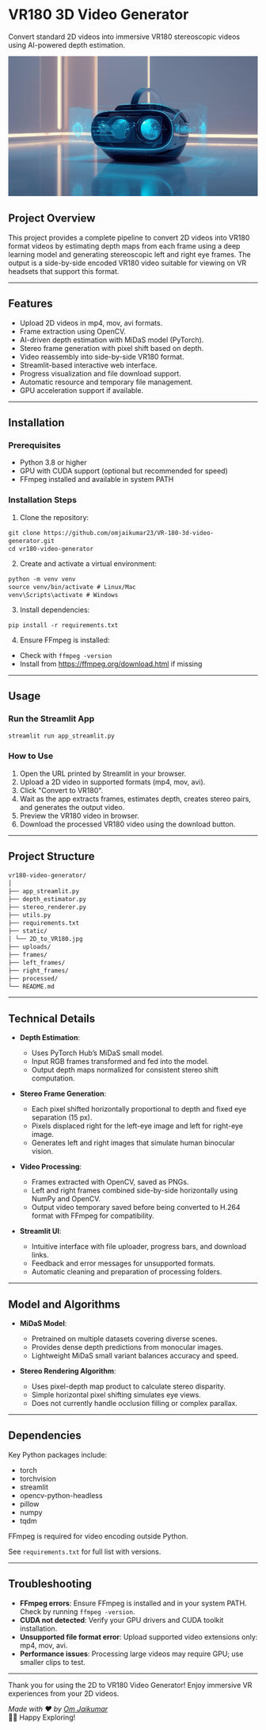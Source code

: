 # VR180 3D Video Generator

Convert standard 2D videos into immersive VR180 stereoscopic videos using AI-powered depth estimation.

![2D to VR180 Converter](static/2D_to_VR180.jpg)
## Project Overview

This project provides a complete pipeline to convert 2D videos into VR180 format videos by estimating depth maps from each frame using a deep learning model and generating stereoscopic left and right eye frames. The output is a side-by-side encoded VR180 video suitable for viewing on VR headsets that support this format.

---

## Features

- Upload 2D videos in mp4, mov, avi formats.
- Frame extraction using OpenCV.
- AI-driven depth estimation with MiDaS model (PyTorch).
- Stereo frame generation with pixel shift based on depth.
- Video reassembly into side-by-side VR180 format.
- Streamlit-based interactive web interface.
- Progress visualization and file download support.
- Automatic resource and temporary file management.
- GPU acceleration support if available.

---

## Installation

### Prerequisites

- Python 3.8 or higher
- GPU with CUDA support (optional but recommended for speed)
- FFmpeg installed and available in system PATH

### Installation Steps

1. Clone the repository:
```
git clone https://github.com/omjaikumar23/VR-180-3d-video-generator.git
cd vr180-video-generator
```

2. Create and activate a virtual environment:

```
python -m venv venv
source venv/bin/activate # Linux/Mac
venv\Scripts\activate # Windows
```

3. Install dependencies:

```
pip install -r requirements.txt
```

4. Ensure FFmpeg is installed:

- Check with `ffmpeg -version`
- Install from https://ffmpeg.org/download.html if missing

---

## Usage

### Run the Streamlit App

```
streamlit run app_streamlit.py
```

### How to Use

1. Open the URL printed by Streamlit in your browser.
2. Upload a 2D video in supported formats (mp4, mov, avi).
3. Click "Convert to VR180".
4. Wait as the app extracts frames, estimates depth, creates stereo pairs, and generates the output video.
5. Preview the VR180 video in browser.
6. Download the processed VR180 video using the download button.

---

## Project Structure

```
vr180-video-generator/
│
├── app_streamlit.py
├── depth_estimator.py
├── stereo_renderer.py
├── utils.py
├── requirements.txt 
├── static/
│ └── 2D_to_VR180.jpg 
├── uploads/ 
├── frames/ 
├── left_frames/ 
├── right_frames/ 
├── processed/ 
└── README.md 
```

---

## Technical Details

- **Depth Estimation**:
  - Uses PyTorch Hub’s MiDaS small model.
  - Input RGB frames transformed and fed into the model.
  - Output depth maps normalized for consistent stereo shift computation.

- **Stereo Frame Generation**:
  - Each pixel shifted horizontally proportional to depth and fixed eye separation (15 px).
  - Pixels displaced right for the left-eye image and left for right-eye image.
  - Generates left and right images that simulate human binocular vision.

- **Video Processing**:
  - Frames extracted with OpenCV, saved as PNGs.
  - Left and right frames combined side-by-side horizontally using NumPy and OpenCV.
  - Output video temporary saved before being converted to H.264 format with FFmpeg for compatibility.

- **Streamlit UI**:
  - Intuitive interface with file uploader, progress bars, and download links.
  - Feedback and error messages for unsupported formats.
  - Automatic cleaning and preparation of processing folders.

---

## Model and Algorithms

- **MiDaS Model**:
  - Pretrained on multiple datasets covering diverse scenes.
  - Provides dense depth predictions from monocular images.
  - Lightweight MiDaS small variant balances accuracy and speed.

- **Stereo Rendering Algorithm**:
  - Uses pixel-depth map product to calculate stereo disparity.
  - Simple horizontal pixel shifting simulates eye views.
  - Does not currently handle occlusion filling or complex parallax.

---

## Dependencies

Key Python packages include:

- torch
- torchvision
- streamlit
- opencv-python-headless
- pillow
- numpy
- tqdm

FFmpeg is required for video encoding outside Python.

See `requirements.txt` for full list with versions.

---

## Troubleshooting

- **FFmpeg errors**: Ensure FFmpeg is installed and in your system PATH. Check by running `ffmpeg -version`.
- **CUDA not detected**: Verify your GPU drivers and CUDA toolkit installation.
- **Unsupported file format error**: Upload supported video extensions only: mp4, mov, avi.
- **Performance issues**: Processing large videos may require GPU; use smaller clips to test.

---

Thank you for using the 2D to VR180 Video Generator! Enjoy immersive VR experiences from your 2D videos.



_Made with ❤️ by [Om Jaikumar](https://github.com/omjaikumar23)_  
📝🚀 Happy Exploring!






